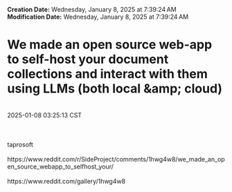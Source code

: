 <div><b>Creation Date:</b> Wednesday, January 8, 2025 at 7:39:24 AM<br></div>
<div><b>Modification Date:</b> Wednesday, January 8, 2025 at 7:39:24 AM<br></div>
<div><h1>We made an open source web-app to self-host your document collections and interact with them using LLMs (both local &ampamp; cloud)</h1></div>
<div><br></div>
<div> 2025-01-08 03:25:13 CST</div>
<div><br></div>
<div><br></div>
<div><br></div>
<div>taprosoft</div>
<div><br></div>
<div>https://www.reddit.com/r/SideProject/comments/1hwg4w8/we_made_an_open_source_webapp_to_selfhost_your/</div>
<div><br></div>
<div>https://www.reddit.com/gallery/1hwg4w8</div>

